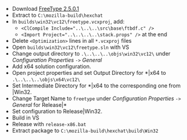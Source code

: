  * Download [FreeType 2.5.0.1](http://download.savannah.gnu.org/releases/freetype/freetype-2.5.0.1.tar.bz2)
 * Extract to `C:\mozilla-build\hexchat`
 * In `builds\win32\vc12\freetype.vcxproj`, add:
	* `<ClCompile Include="..\..\..\src\base\ftbdf.c" />`
	* `<Import Project="..\..\..\..\stack.props" />` at the end
 * Delete `<Optimization>` lines in all `*.vcxproj` files
 * Open `builds\win32\vc12\freetype.sln` with VS
 * Change output directory to `.\..\..\..\objs\win32\vc12\` under _Configuration Properties_ `->` _General_
 * Add x64 solution configuration.
 * Open project properties and set Output Directory for *|x64 to `.\..\..\..\objs\x64\vc12\`
 * Set Intermediate Directory for *|x64 to the corresponding one from |Win32.
 * Change Target Name to `freetype` under _Configuration Properties_ `->` _General_ for Release|*
 * Set configuration to Release|Win32.
 * Build in VS
 * Release with `release-x86.bat`
 * Extract package to `C:\mozilla-build\hexchat\build\Win32`
